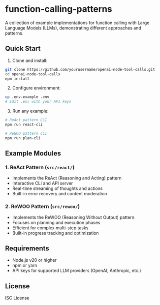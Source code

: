 # function-calling-patterns

A collection of example implementations for function calling with Large Language Models (LLMs), demonstrating different approaches and patterns.

## Quick Start

1. Clone and install:

```bash
git clone https://github.com/yourusername/openai-node-tool-calls.git
cd openai-node-tool-calls
npm install
```

2. Configure environment:

```bash
cp .env.example .env
# Edit .env with your API keys
```

3. Run any example:

```bash
# ReAct pattern CLI
npm run react-cli

# ReWOO pattern CLI
npm run plan-cli
```

## Example Modules

### 1. ReAct Pattern (`src/react/`)

- Implements the ReAct (Reasoning and Acting) pattern
- Interactive CLI and API server
- Real-time streaming of thoughts and actions
- Built-in error recovery and content moderation

### 2. ReWOO Pattern (`src/rewoo/`)

- Implements the ReWOO (Reasoning Without Output) pattern
- Focuses on planning and execution phases
- Efficient for complex multi-step tasks
- Built-in progress tracking and optimization

## Requirements

- Node.js v20 or higher
- npm or yarn
- API keys for supported LLM providers (OpenAI, Anthropic, etc.)

## License

ISC License
